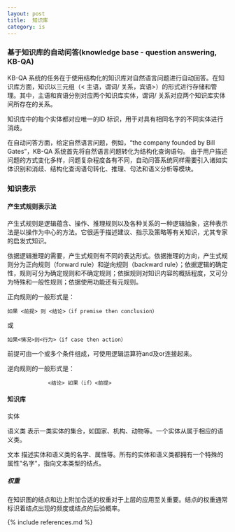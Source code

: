 ```yaml
---
layout: post
title:  知识库
category: is
---
```


### 基于知识库的自动问答(knowledge base - question answering, KB-QA) ###

KB-QA 系统的任务在于使用结构化的知识库对自然语言问题进行自动回答。在知识库方面，知识以三元组（< 主语，谓词/ 关系，宾语>）的形式进行存储和管理。其中，主语和宾语分别对应两个知识库实体，谓词/ 关系对应两个知识库实体间所存在的关系。

知识库中的每个实体都对应唯一的ID 标识，用于对具有相同名字的不同实体进行消歧。

在自动问答方面，给定自然语言问题，例如，“the company founded by Bill Gates”，KB-QA 系统首先将自然语言问题转化为结构化查询语句。
由于用户描述问题的方式变化多样，问题复杂程度各有不同，自动问答系统同样需要引入诸如实体识别和消歧、结构化查询语句转化、推理、句法和语义分析等模块。


### 知识表示 ###

#### 产生式规则表示法 ####

产生式规则是逻辑蕴含、操作、推理规则以及各种关系的一种逻辑抽象，这种表示法是以操作为中心的方法。它很适于描述建议、指示及策略等有关知识，尤其专家的启发式知识。

依据逻辑推理的需要，产生式规则有不同的表达形式。依据推理的方向，产生式规则分为正向规则（forward rule）和逆向规则（backward rule）；依据逻辑的确定性，规则可分为确定规则和不确定规则；依据规则对知识内容的概括程度，又可分为特殊和一般性规则；依据使用功能还有元规则。

正向规则的一般形式是： 

    如果 <前提> 则 <结论>（if premise then conclusion）

或

    如果<情况>则<行为>（if case then action）

前提可由一个或多个条件组成，可使用逻辑运算符and及or连接起来。

逆向规则的一般形式是：

                 <结论> 如果（if）<前提>


#### 知识库 ####

实体

语义类  表示一类实体的集合，如国家、机构、动物等。一个实体从属于相应的语义类。

文本  描述实体和语义类的名字、属性等。所有的实体和语义类都拥有一个特殊的属性"名字"，指向文本类型的结点。

##### 权重 #####

在知识图的结点和边上附加合适的权重对于上层的应用至关重要。结点的权重通常标识着结点出现的频度或结点的后验概率。

{% include references.md %}
